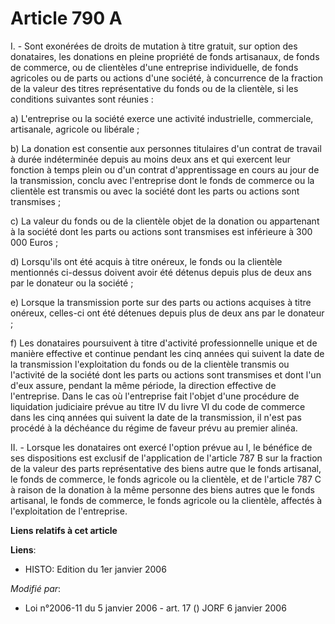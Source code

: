 # Article 790 A

I. - Sont exonérées de droits de mutation à titre gratuit, sur option des donataires, les donations en pleine propriété de
fonds artisanaux, de fonds de commerce, ou de clientèles d'une entreprise individuelle, de fonds agricoles ou de parts ou
actions d'une société, à concurrence de la fraction de la valeur des titres représentative du fonds ou de la clientèle, si
les conditions suivantes sont réunies :

a) L'entreprise ou la société exerce une activité industrielle, commerciale, artisanale, agricole ou libérale ;

b) La donation est consentie aux personnes titulaires d'un contrat de travail à durée indéterminée depuis au moins deux ans
et qui exercent leur fonction à temps plein ou d'un contrat d'apprentissage en cours au jour de la transmission, conclu avec
l'entreprise dont le fonds de commerce ou la clientèle est transmis ou avec la société dont les parts ou actions sont
transmises ;

c) La valeur du fonds ou de la clientèle objet de la donation ou appartenant à la société dont les parts ou actions sont
transmises est inférieure à 300 000 Euros ;

d) Lorsqu'ils ont été acquis à titre onéreux, le fonds ou la clientèle mentionnés ci-dessus doivent avoir été détenus depuis
plus de deux ans par le donateur ou la société ;

e) Lorsque la transmission porte sur des parts ou actions acquises à titre onéreux, celles-ci ont été détenues depuis plus de
deux ans par le donateur ;

f) Les donataires poursuivent à titre d'activité professionnelle unique et de manière effective et continue pendant les cinq
années qui suivent la date de la transmission l'exploitation du fonds ou de la clientèle transmis ou l'activité de la société
dont les parts ou actions sont transmises et dont l'un d'eux assure, pendant la même période, la direction effective de
l'entreprise. Dans le cas où l'entreprise fait l'objet d'une procédure de liquidation judiciaire prévue au titre IV du livre
VI du code de commerce dans les cinq années qui suivent la date de la transmission, il n'est pas procédé à la déchéance du
régime de faveur prévu au premier alinéa.

II. - Lorsque les donataires ont exercé l'option prévue au I, le bénéfice de ses dispositions est exclusif de l'application
de l'article 787 B sur la fraction de la valeur des parts représentative des biens autre que le fonds artisanal, le fonds de
commerce, le fonds agricole ou la clientèle, et de l'article 787 C à raison de la donation à la même personne des biens
autres que le fonds artisanal, le fonds de commerce, le fonds agricole ou la clientèle, affectés à l'exploitation de
l'entreprise.

**Liens relatifs à cet article**

**Liens**:

  - HISTO: Edition du 1er janvier 2006

_Modifié par_:

  - Loi n°2006-11 du 5 janvier 2006 - art. 17 () JORF 6 janvier 2006
